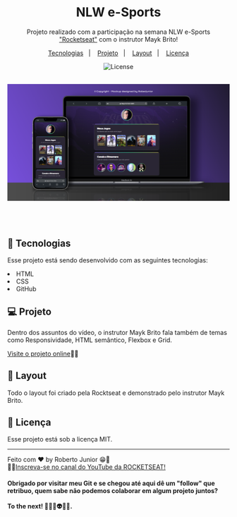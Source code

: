 
<h1 align="center"> NLW e-Sports </h1>

<p align="center">
Projeto realizado com a participação na semana NLW e-Sports <a href="https://www.rocketseat.com.br/">"Rocketseat"</a> com o instrutor Mayk Brito! <br/>
</p>

<p align="center">
  <a href="#-tecnologias">Tecnologias</a>&nbsp;&nbsp;&nbsp;|&nbsp;&nbsp;&nbsp;
  <a href="#-projeto">Projeto</a>&nbsp;&nbsp;&nbsp;|&nbsp;&nbsp;&nbsp;
  <a href="#-layout">Layout</a>&nbsp;&nbsp;&nbsp;|&nbsp;&nbsp;&nbsp;
  <a href="#memo-licença">Licença</a>
</p>


<p align="center">
  <img alt="License" src="https://img.shields.io/static/v1?label=license&message=MIT&color=49AA26&labelColor=000000">
</p>

<br>

  <div align="center">
    <a href="https://robertojunnior.github.io/nlw_e_sports/" target="_blank"><img src="assets/mockup-entrega.png" alt="imagem do projeto nlw e-sports"></a>
  </div>

<br>
<br>
<br>


## 🚀 Tecnologias

Esse projeto está sendo desenvolvido com as seguintes tecnologias:

<li> HTML
<li> CSS
<li> GitHub

## 💻 Projeto

Dentro dos assuntos do vídeo, o instrutor Mayk Brito fala também de temas como Responsividade, HTML semântico, Flexbox e Grid.

[Visite o projeto online](https://robertojunnior.github.io/nlw_e_sports/)🧑‍🚀

## 🔖 Layout

Todo o layout foi criado pela Rocktseat e demonstrado pelo instrutor Mayk Brito.


## :memo: Licença

Esse projeto está sob a licença MIT.

---

Feito com ♥ by Roberto Junior 😁:wave: 
<br>🧑‍🚀[Inscreva-se no canal do YouTube da ROCKETSEAT!](https://www.youtube.com/rocketseat)

    
<h4> Obrigado por visitar meu Git e se chegou até aqui dê um "follow" que retribuo, quem sabe não podemos colaborar em algum projeto juntos? 
<br>
<br>To the next! 🚀🧑‍🚀👽😁🖖.
